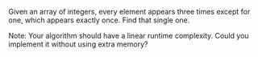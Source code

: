Given an array of integers, every element appears three times except for one, which appears exactly once. Find that single one.

Note:
Your algorithm should have a linear runtime complexity. Could you implement it without using extra memory?
